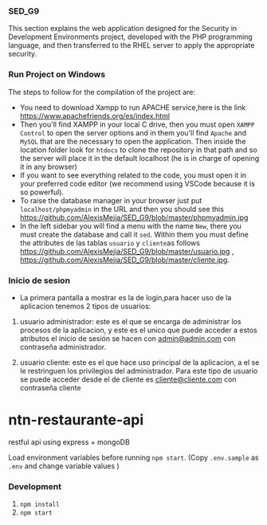 ### SED_G9

This section explains the web application designed for the Security in Development Environments project, developed with the PHP programming language, and then transferred to the RHEL server to apply the appropriate security.

### Run Project on Windows

The steps to follow for the compilation of the project are:
- You need to download Xampp to run APACHE service,here is the link https://www.apachefriends.org/es/index.html
- Then you'll find XAMPP in your local C drive, then you must open `XAMPP Control` to open the server options and in them you'll find `Apache` and `MySQL` that are the necessary to open the application. Then inside the location folder look for `htdocs` to clone the repository in that path and so the server will place it in the default localhost (he is in charge of opening it in any browser)
- If you want to see everything related to the code, you must open it in your preferred code editor (we recommend using VSCode because it is so powerful).
- To raise the database manager in your browser just put `localhost/phpmyadmin` in the URL and then you should see this  https://github.com/AlexisMejia/SED_G9/blob/master/phpmyadmin.jpg 
- In the left sidebar you will find a menu with the name `New`, there you must create the database and call it `sed`. Within them you must define the attributes de las tablas `usuario` y `cliente`as follows https://github.com/AlexisMejia/SED_G9/blob/master/usuario.jpg , https://github.com/AlexisMejia/SED_G9/blob/master/cliente.jpg.


### Inicio de sesion

- La primera pantalla a mostrar es la de login,para hacer uso de la aplicacion tenemos 2 tipos de usuarios:

1. usuario administrador: este es el que se encarga de administrar los procesos de la aplicacion, y este es el unico que puede acceder a estos
atributos el inicio de sesión se hacen con admin@admin.com con contraseña administrador.

2. usuario cliente: este es el que hace uso principal de la aplicacion, a el se le restringuen los privilegios del administrador. Para este tipo
de usuario se puede acceder desde  el de cliente es cliente@cliente.com con contraseña cliente
# ntn-restaurante-api
restful api using express + mongoDB

Load environment variables before running `npm start`. (Copy `.env.sample` as `.env` and change variable values <if required>)
### Development
1. ```npm install```
2. ```npm start```
